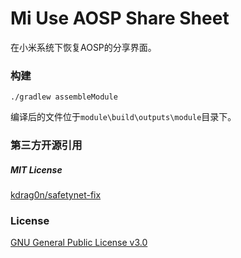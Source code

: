# Mi Use AOSP Share Sheet

在小米系统下恢复AOSP的分享界面。

### 构建

```shell
./gradlew assembleModule
```

编译后的文件位于`module\build\outputs\module`目录下。

### 第三方开源引用

##### MIT License

[kdrag0n/safetynet-fix](https://github.com/kdrag0n/safetynet-fix)

### License

[GNU General Public License v3.0](https://github.com/YifePlayte/Mi-Use-AOSP-Share-Sheet/blob/main/LICENSE)
